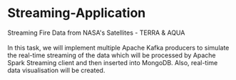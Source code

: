 # Streaming-Application 
Streaming Fire Data from NASA's Satellites - TERRA &amp; AQUA
<br></br>
In this task, we will implement multiple Apache Kafka producers to simulate the real-time streaming of the data which will be processed by Apache Spark Streaming client and then inserted into MongoDB. Also, real-time data visualisation will be created.

